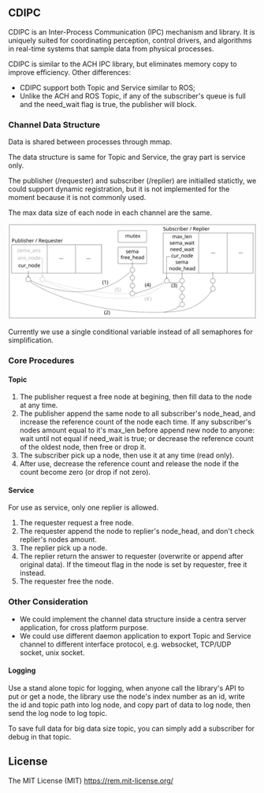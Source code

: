 
## CDIPC

CDIPC is an Inter-Process Communication (IPC) mechanism and library. It is uniquely suited for coordinating perception, control drivers, and algorithms in real-time systems that sample data from physical processes.

CDIPC is similar to the ACH IPC library, but eliminates memory copy to improve efficiency. Other differences:

 - CDIPC support both Topic and Service similar to ROS;
 - Unlike the ACH and ROS Topic, if any of the subscriber's queue is full and the need_wait flag is true,
   the publisher will block.


### Channel Data Structure

Data is shared between processes through mmap.

The data structure is same for Topic and Service, the gray part is service only.

The publisher (/requester) and subscriber (/replier) are initialled statictly,
we could support dynamic registration, but it is not implemented for the moment because it is not commonly used.

The max data size of each node in each channel are the same.

<img src="docs/img/cdipc-data-structure.svg" style="max-width:100%">

Currently we use a single conditional variable instead of all semaphores for simplification.


### Core Procedures

#### Topic

1. The publisher request a free node at begining, then fill data to the node at any time.
2. The publisher append the same node to all subscriber's node_head, and increase the reference count of the node each time.
   If any subscriber's nodes amount equal to it's max_len before append new node to anyone:
     wait until not equal if need_wait is true;
     or decrease the reference count of the oldest node, then free or drop it.
3. The subscriber pick up a node, then use it at any time (read only).
4. After use, decrease the reference count and release the node if the count become zero (or drop if not zero).

#### Service

For use as service, only one replier is allowed.

1. The requester request a free node.
2. The requester append the node to replier's node_head, and don't check replier's nodes amount.
3. The replier pick up a node.
4. The replier return the answer to requester (overwrite or append after original data). If the timeout flag in the node is set by requester, free it instead.
5. The requester free the node.


### Other Consideration

 - We could implement the channel data structure inside a centra server application, for cross platform purpose.
 - We could use different daemon application to export Topic and Service channel to different interface protocol, e.g. websocket, TCP/UDP socket, unix socket.

#### Logging

Use a stand alone topic for logging, when anyone call the library's API to put or get a node, the library use the node's index number as an id, write the id and topic path into log node, and copy part of data to log node, then send the log node to log topic.

To save full data for big data size topic, you can simply add a subscriber for debug in that topic.


## License

The MIT License (MIT)
https://rem.mit-license.org/


